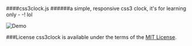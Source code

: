 ####css3clock.js 
######a simple, responsive css3 clock, it's for learning only - -! lol

![Demo](http://www.aishinian.com/images/clock.png) 

###License
css3clock is available under the terms of the [MIT License](http://www.opensource.org/licenses/mit-license.php).
